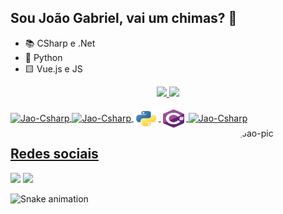 ## Sou João Gabriel, vai um chimas? 🧉

 - 📚 CSharp e .Net
 - 🐍 Python
 - 🟨 Vue.js e JS

<div align="center">
  <a href="https://github.com/Jaogmar">
  <img height="150em" src="https://github-readme-stats.vercel.app/api?username=Jaogmar&show_icons=true&theme=dracula&include_all_commits=true&count_private=true"/>
  <img height="150em" src="https://github-readme-stats.vercel.app/api/top-langs/?username=Jaogmar&layout=compact&count_private=true&langs_count=7&theme=dracula"/>
</div>
<div style="display: inline_block"><br>
  <img align="center" alt="Jao-Csharp" height="30" width="40" src="https://cdn.jsdelivr.net/gh/devicons/devicon/icons/aftereffects/aftereffects-original.svg">
  <img align="center" alt="Jao-Csharp" height="30" width="40" src="https://cdn.jsdelivr.net/gh/devicons/devicon/icons/premierepro/premierepro-original.svg">
  <img align="center" alt="Jao-Python" height="30" width="40" src="https://raw.githubusercontent.com/devicons/devicon/master/icons/python/python-original.svg">
  <img align="center" alt="Jao-Csharp" height="30" width="40" src="https://raw.githubusercontent.com/devicons/devicon/master/icons/csharp/csharp-original.svg">
  <img align="center" alt="Jao-Csharp" height="30" width="40" src="https://cdn.jsdelivr.net/gh/devicons/devicon/icons/dot-net/dot-net-plain-wordmark.svg">
  <img align="right" alt="Jao-pic" height="150" width="150" style="border-radius:50px;" 
src="https://cdn.discordapp.com/attachments/855920734643552277/892599431260688444/unknown.png" src="https://github.com/Jaogmar">
</div>
  
  ## Redes sociais
 <div> 
  <a href = "mailto:redesjoaogmartins11@gmail.com"><img src="https://img.shields.io/badge/-Gmail-%23333?style=for-the-badge&logo=gmail&logoColor=white" target="_blank"></a>
  <a href="" target="_blank"><img src="https://img.shields.io/badge/-LinkedIn-%230077B5?style=for-the-badge&logo=linkedin&logoColor=white" target="_blank"></a> 
 
![Snake animation](https://github.com/Jaogmar/Jaogmar/blob/output/github-contribution-grid-snake.svg)
